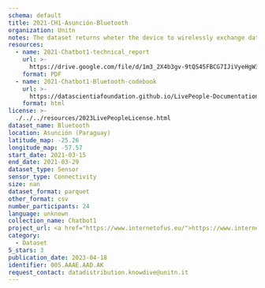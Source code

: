 ```yaml
---
schema: default
title: 2021-CH1-Asunción-Bluetooth
organization: Unitn
notes: The dataset returns wheter the device to wirelessly exchange data with other Bluetooth devices. The dataset was collected as part of the WeNet project, a Horizon 2020 funded project that aims at developing a diversity-aware, machine-mediated paradigm for social interactions.
resources:
  - name: 2021-Chatbot1-technical_report
    url: >-
      https://drive.google.com/file/d/1m3_2X4b3gv-9tQS45FBCG7IJiVyeHgW3/view?usp=sharing
    format: PDF
  - name: 2021-Chatbot1-Bluetooth-codebook
    url: >-
      https://datascientiafoundation.github.io/LivePeople-Documentation/2021-Chatbot1/2021_CH1_bluetoothnormalevent.html
    format: html
license: >-
  ./../../resources/2023LivePeopleLicense.html
dataset_name: Bluetooth
location: Asunción (Paraguay)
latitude_map: -25.26
longitude_map: -57.57
start_date: 2021-03-15
end_date: 2021-03-29
dataset_type: Sensor
sensor_type: Connectivity
size: nan
dataset_format: parquet
other_format: csv
number_participants: 24
language: unknown
collection_name: Chatbot1
project_url: <a href="https://www.internetofus.eu/">https://www.internetofus.eu/</a>
category:
  - Dataset
5_stars: 3
publication_date: 2023-04-18
identifier: 005.AAAE.AAD.AK
request_contact: datadistribution.knowdive@unitn.it
---
```

